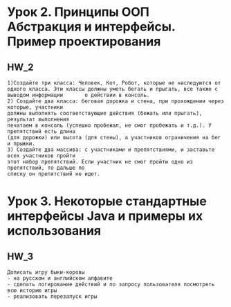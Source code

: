 # Урок 2. Принципы ООП Абстракция и интерфейсы. Пример проектирования
## HW_2
    1)Создайте три класса: Человек, Кот, Робот, которые не наследуются от одного класса. Эти классы должны уметь бегать и прыгать, все также с выводом информации       о действии в консоль.
    2) Создайте два класса: беговая дорожка и стена, при прохождении через которые, участники
    должны выполнять соответствующие действия (бежать или прыгать), результат выполнения
    печатаем в консоль (успешно пробежал, не смог пробежать и т.д.). У препятствий есть длина
    (для дорожки) или высота (для стены), а участников ограничения на бег и прыжки.
    3) Создайте два массива: с участниками и препятствиями, и заставьте всех участников пройти
    этот набор препятствий. Если участник не смог пройти одно из препятствий, то дальше по
    списку он препятствий не идет.
    
# Урок 3. Некоторые стандартные интерфейсы Java и примеры их использования
## HW_3
    Дописать игру быки-коровы
    - на русском и английском алфавите
    - сделать логирование действий и по запросу пользователя посмотреть всю историю игры
    - реализовать перезапуск игры
